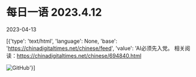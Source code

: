 # 每日一语 2023.4.12

2023-04-13

[{'type': 'text/html', 'language': None, 'base': 'https://chinadigitaltimes.net/chinese/feed', 'value': 'AI必须先入党。  相关阅读：https://chinadigitaltimes.net/chinese/694840.html

![GitHub](https://chinadigitaltimes.net/chinese/files/2023/04/2023.4.12.jpg)'}]